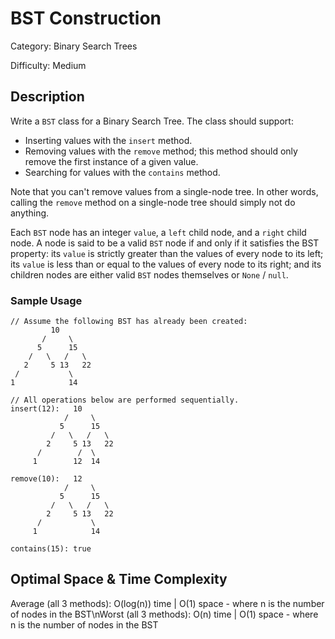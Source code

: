 # BST Construction

Category: Binary Search Trees

Difficulty: Medium

## Description

Write a `BST` class for a Binary Search Tree. The class should
support:

* Inserting values with the `insert` method.
* Removing values with the `remove` method; this method should
    only remove the first instance of a given value.
* Searching for values with the `contains` method.

Note that you can't remove values from a single-node tree. In other words,
calling the `remove` method on a single-node tree should simply not
do anything.

Each `BST` node has an integer `value`, a
`left` child node, and a `right` child node. A node is
said to be a valid `BST` node if and only if it satisfies the BST
property: its `value` is strictly greater than the values of every
node to its left; its `value` is less than or equal to the values
of every node to its right; and its children nodes are either valid
`BST` nodes themselves or `None` / `null`.


### Sample Usage
```
// Assume the following BST has already been created:
         10
       /     \
      5      15
    /   \   /   \
   2     5 13   22
 /           \
1            14

// All operations below are performed sequentially.
insert(12):   10
            /     \
           5      15
         /   \   /   \
        2     5 13   22
      /        /  \
     1        12  14

remove(10):   12
            /     \
           5      15
         /   \   /   \
        2     5 13   22
      /           \
     1            14

contains(15): true
```

## Optimal Space & Time Complexity

Average (all 3 methods): O(log(n)) time | O(1) space - where n is the number of nodes in the BST\nWorst (all 3 methods): O(n) time | O(1) space - where n is the number of nodes in the BST
